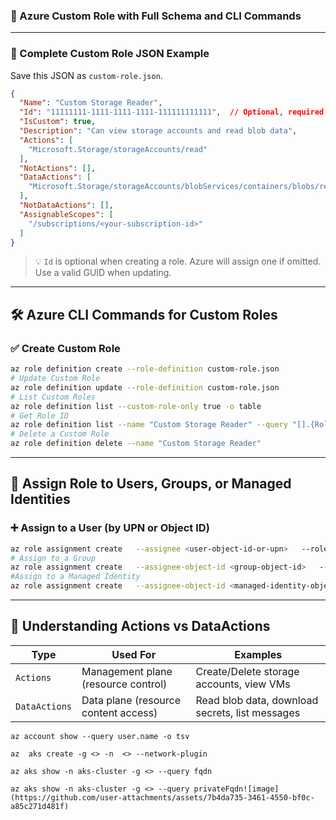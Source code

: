 
### 📘 Azure Custom Role with Full Schema and CLI Commands

---

### 🧩 Complete Custom Role JSON Example

Save this JSON as `custom-role.json`.

```json
{
  "Name": "Custom Storage Reader",
  "Id": "11111111-1111-1111-1111-111111111111",  // Optional, required for updates
  "IsCustom": true,
  "Description": "Can view storage accounts and read blob data",
  "Actions": [
    "Microsoft.Storage/storageAccounts/read"
  ],
  "NotActions": [],
  "DataActions": [
    "Microsoft.Storage/storageAccounts/blobServices/containers/blobs/read"
  ],
  "NotDataActions": [],
  "AssignableScopes": [
    "/subscriptions/<your-subscription-id>"
  ]
}
```

> 💡 `Id` is optional when creating a role. Azure will assign one if omitted. Use a valid GUID when updating.

---

## 🛠️ Azure CLI Commands for Custom Roles

### ✅ Create Custom Role

```bash
az role definition create --role-definition custom-role.json
# Update Custom Role
az role definition update --role-definition custom-role.json
# List Custom Roles
az role definition list --custom-role-only true -o table
# Get Role ID
az role definition list --name "Custom Storage Reader" --query "[].{RoleName:roleName, Id:id}" -o table
# Delete a Custom Role
az role definition delete --name "Custom Storage Reader"
```



---

## 👤 Assign Role to Users, Groups, or Managed Identities

### ➕ Assign to a User (by UPN or Object ID)

```bash
az role assignment create   --assignee <user-object-id-or-upn>   --role "Custom Storage Reader"   --scope /subscriptions/<subscription-id>
# Assign to a Group
az role assignment create   --assignee-object-id <group-object-id>   --role "Custom Storage Reader"   --scope /subscriptions/<subscription-id>
#Assign to a Managed Identity
az role assignment create   --assignee-object-id <managed-identity-object-id>   --role "Custom Storage Reader"   --scope /subscriptions/<subscription-id>/resourceGroups/<resource-group>
```




---

## 🔐 Understanding Actions vs DataActions

| Type         | Used For                                  | Examples                                   |
|--------------|-------------------------------------------|--------------------------------------------|
| `Actions`    | Management plane (resource control)        | Create/Delete storage accounts, view VMs   |
| `DataActions`| Data plane (resource content access)       | Read blob data, download secrets, list messages |



```
az account show --query user.name -o tsv

```

```
az  aks create -g <> -n  <> --network-plugin  

```

```
az aks show -n aks-cluster -g <> --query fqdn

az aks show -n aks-cluster -g <> --query privateFqdn![image](https://github.com/user-attachments/assets/7b4da735-3461-4550-bf0c-a85c271d481f)

```

